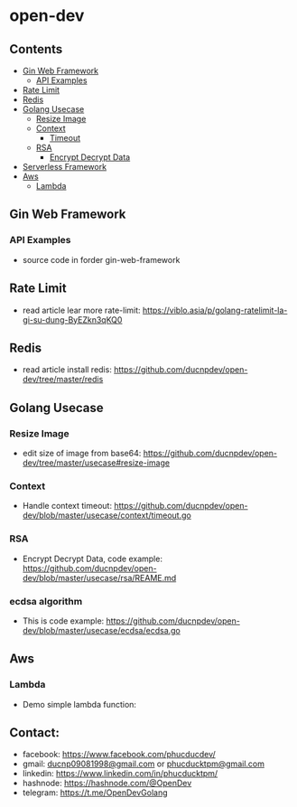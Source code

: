 # open-dev

## Contents

- [Gin Web Framework](#gin-web-framework)
  - [API Examples](#api-examples)
- [Rate Limit](#rate-limit)
- [Redis](#redis)
- [Golang Usecase](#golang-usecase)
  - [Resize Image](#resize-image)
  - [Context](#context)
    - [Timeout](#timeout)
  - [RSA](#rsa)
    - [Encrypt Decrypt Data](#encrypt-decrypt)
- [Serverless Framework](#serverless-framework)
- [Aws](#aws)
  - [Lambda](#lambda)
## Gin Web Framework
### API Examples
- source code in forder gin-web-framework

## Rate Limit
- read article lear more rate-limit: https://viblo.asia/p/golang-ratelimit-la-gi-su-dung-ByEZkn3qKQ0
## Redis
- read article install redis: https://github.com/ducnpdev/open-dev/tree/master/redis

## Golang Usecase

### Resize Image
- edit size of image from base64: https://github.com/ducnpdev/open-dev/tree/master/usecase#resize-image


### Context
- Handle context timeout: https://github.com/ducnpdev/open-dev/blob/master/usecase/context/timeout.go

### RSA
- Encrypt Decrypt Data, code example: https://github.com/ducnpdev/open-dev/blob/master/usecase/rsa/REAME.md

### ecdsa algorithm
- This is code example: https://github.com/ducnpdev/open-dev/blob/master/usecase/ecdsa/ecdsa.go

## Aws
### Lambda
- Demo simple lambda function: 

## Contact:
- facebook: https://www.facebook.com/phucducdev/
- gmail: ducnp09081998@gmail.com or phucducktpm@gmail.com
- linkedin: https://www.linkedin.com/in/phucducktpm/
- hashnode: https://hashnode.com/@OpenDev
- telegram: https://t.me/OpenDevGolang